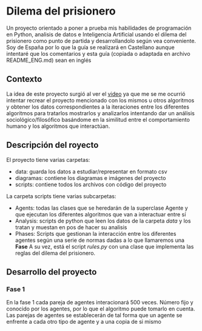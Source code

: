 # Dilema del prisionero
Un proyecto orientado a poner a prueba mis habilidades de programación en Python, analisis de datos e Inteligencia Artificial usando el dilema del prisionero como punto de partida y desarrollandolo según vea conveniente.
Soy de España por lo que la guía se realizará en Castellano aunque intentaré que los comentarios y esta guía (copiada o adaptada en archivo README_ENG.md) sean en inglés

## Contexto
La idea de este proyecto surgió al ver el [video](https://www.youtube.com/watch?v=vBgrvVY1jGo "Video sobre el dilema del prisionero") ya que me se me ocurrió intentar recrear el proyecto mencionado con los mismos u otros algoritmos y obtener los datos correspondientes a la iteraciones entre los diferentes algoritmos para tratarlos mostrarlos y analizarlos intentando dar un análisis sociológico/filosófico basándome en la similitud entre el comportamiento humano y los algoritmos que interactúan.

## Descripción del royecto
El proyecto tiene varias carpetas:
- data: guarda los datos a estudiar/representar en formato csv
- diagramas: contiene los diagramas e imágenes del proyecto
- scripts: contiene todos los archivos con código del proyecto

La carpeta scripts tiene varias subcarpetas:
- Agents: todas las clases que se heredarán de la superclase Agente y que ejecutan los diferentes algoritmos que van a interactuar entre sí
- Analysis: scripts de python que leen los datos de la carpeta _data_ y los tratan y muestan en pos de hacer su analisis
- Phases: Scripts que gestionan la interacción entre los diferentes agentes según una serie de normas dadas a lo que llamaremos una **Fase**
A su vez, está el script _rules.py_ con una clase que implementa las reglas del dilema del prisionero.

## Desarrollo del proyecto
### Fase 1
En la fase 1 cada pareja de agentes interacionará 500 veces. Número fijo y conocido por los agentes, por lo que el algoritmo puede tomarlo en cuenta.
Las parejas de agentes se establecerán de tal forma que un agente se enfrente a cada otro tipo de agente y a una copia de si mismo